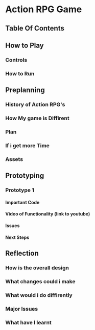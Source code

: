 # Action RPG Game
## Table Of Contents

## How to Play
### Controls

### How to Run

## Preplanning
### History of Action RPG's

### How My game is Diffirent

### Plan

### If i get more Time

### Assets

## Prototyping
### Prototype 1
#### Important Code

#### Video of Functionality (link to youtube)

#### Issues 

#### Next Steps

## Reflection 
### How is the overall design 

### What changes could i make

### What would i do diffirently 

### Major Issues

### What have I learnt


 

